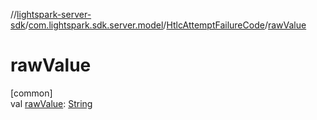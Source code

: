 //[lightspark-server-sdk](../../../index.md)/[com.lightspark.sdk.server.model](../index.md)/[HtlcAttemptFailureCode](index.md)/[rawValue](raw-value.md)

# rawValue

[common]\
val [rawValue](raw-value.md): [String](https://kotlinlang.org/api/latest/jvm/stdlib/kotlin/-string/index.html)
